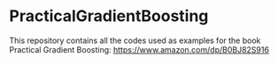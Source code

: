 # PracticalGradientBoosting
This repository contains all the codes used as examples for the book Practical Gradient Boosting: https://www.amazon.com/dp/B0BJ82S916

